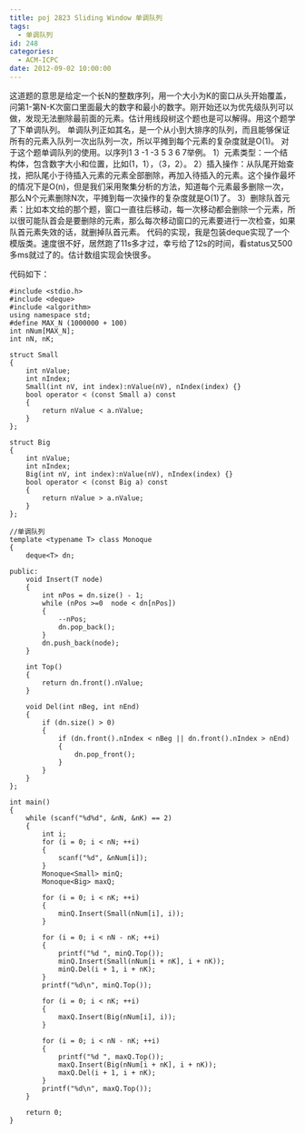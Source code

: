 ```yaml
---
title: poj 2823 Sliding Window 单调队列
tags:
  - 单调队列
id: 248
categories:
  - ACM-ICPC
date: 2012-09-02 10:00:00
---
```


这道题的意思是给定一个长N的整数序列，用一个大小为K的窗口从头开始覆盖，问第1-第N-K次窗口里面最大的数字和最小的数字。刚开始还以为优先级队列可以做，发现无法删除最前面的元素。估计用线段树这个题也是可以解得。用这个题学了下单调队列。
单调队列正如其名，是一个从小到大排序的队列，而且能够保证所有的元素入队列一次出队列一次，所以平摊到每个元素的复杂度就是O(1)。
对于这个题单调队列的使用。以序列1 3 -1 -3 5 3 6 7举例。
1）元素类型：一个结构体，包含数字大小和位置，比如(1，1），（3，2）。
2）插入操作：从队尾开始查找，把队尾小于待插入元素的元素全部删除，再加入待插入的元素。这个操作最坏的情况下是O(n)，但是我们采用聚集分析的方法，知道每个元素最多删除一次，那么N个元素删除N次，平摊到每一次操作的复杂度就是O(1)了。
3）删除队首元素：比如本文给的那个题，窗口一直往后移动，每一次移动都会删除一个元素，所以很可能队首会是要删除的元素，那么每次移动窗口的元素要进行一次检查，如果队首元素失效的话，就删掉队首元素。
代码的实现，我是包装deque实现了一个模版类。速度很不好，居然跑了11s多才过，幸亏给了12s的时间，看status又500多ms就过了的。估计数组实现会快很多。

代码如下：
``` stylus
#include <stdio.h>
#include <deque>
#include <algorithm>
using namespace std;
#define MAX_N (1000000 + 100)
int nNum[MAX_N];
int nN, nK;

struct Small
{
    int nValue;
    int nIndex;
    Small(int nV, int index):nValue(nV), nIndex(index) {}
    bool operator < (const Small a) const
    {
        return nValue < a.nValue;
    }
};

struct Big
{
    int nValue;
    int nIndex;
    Big(int nV, int index):nValue(nV), nIndex(index) {}
    bool operator < (const Big a) const
    {
        return nValue > a.nValue;
    }
};

//单调队列
template <typename T> class Monoque
{
    deque<T> dn;

public:
    void Insert(T node)
    {
        int nPos = dn.size() - 1;
        while (nPos >=0  node < dn[nPos])
        {
            --nPos;
            dn.pop_back();
        }
        dn.push_back(node);
    }

    int Top()
    {
        return dn.front().nValue;
    }

    void Del(int nBeg, int nEnd)
    {
        if (dn.size() > 0)
        {
            if (dn.front().nIndex < nBeg || dn.front().nIndex > nEnd)
            {
                dn.pop_front();
            }
        }
    }
};

int main()
{
    while (scanf("%d%d", &nN, &nK) == 2)
    {
        int i;
        for (i = 0; i < nN; ++i)
        {
            scanf("%d", &nNum[i]);
        }
        Monoque<Small> minQ;
        Monoque<Big> maxQ;

        for (i = 0; i < nK; ++i)
        {
            minQ.Insert(Small(nNum[i], i));
        }

        for (i = 0; i < nN - nK; ++i)
        {
            printf("%d ", minQ.Top());
            minQ.Insert(Small(nNum[i + nK], i + nK));
            minQ.Del(i + 1, i + nK);
        }
        printf("%d\n", minQ.Top());

        for (i = 0; i < nK; ++i)
        {
            maxQ.Insert(Big(nNum[i], i));
        }

        for (i = 0; i < nN - nK; ++i)
        {
            printf("%d ", maxQ.Top());
            maxQ.Insert(Big(nNum[i + nK], i + nK));
            maxQ.Del(i + 1, i + nK);
        }
        printf("%d\n", maxQ.Top());
    }

    return 0;
}
```